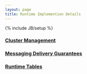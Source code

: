 ```yaml
---
layout: page
title: Runtime Implemention Details
---
```

{% include JB/setup %}

### [Cluster Management](Cluster-Management.html)

### [Messaging Delivery Guarantees](Messaging-Delivery-Guarantees.html)

### [Runtime Tables](Runtime-Tables.html)